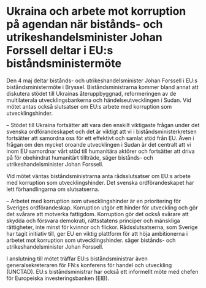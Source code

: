 # Ukraina och arbete mot korruption på agendan när bistånds- och utrikeshandelsminister Johan Forssell deltar i EU:s biståndsministermöte

Den 4 maj deltar bistånds- och utrikeshandelsminister Johan Forssell i EU:s biståndsministermöte i Bryssel. Biståndsministrarna kommer bland annat att diskutera stödet till Ukrainas återuppbyggnad, reformeringen av de multilaterala utvecklingsbankerna och händelseutvecklingen i Sudan. Vid mötet antas också slutsatser om EU:s arbete med korruption som utvecklingshinder.

– Stödet till Ukraina fortsätter att vara den enskilt viktigaste frågan under det svenska ordförandeskapet och det är viktigt att vi i biståndsministerkretsen fortsätter att samordna oss för ett effektivt och samlat stöd från EU. Även i frågan om den mycket oroande utvecklingen i Sudan är det centralt att vi inom EU samordnar vårt stöd till humanitära aktörer och fortsätter att driva på för obehindrat humanitärt tillträde, säger bistånds- och utrikeshandelsminister Johan Forssell.

Vid mötet väntas biståndsministrarna anta rådsslutsatser om EU:s arbete med korruption som utvecklingshinder. Det svenska ordförandeskapet har lett förhandlingarna om slutsatserna.

– Arbetet med korruption som utvecklingshinder är en prioritering för Sveriges ordförandeskap. Korruption utgör ett hinder för utveckling och gör det svårare att motverka fattigdom. Korruption gör det också svårare att skydda och försvara demokrati, rättsstatens principer och mänskliga rättigheter, inte minst för kvinnor och flickor. Rådsslutsatserna, som Sverige har tagit initiativ till, ger EU en viktig plattform för att höja ambitionerna i arbetet mot korruption som utvecklingshinder. säger bistånds- och utrikeshandelsminister Johan Forssell.

I anslutning till mötet träffar EU:s biståndsministrar även generalsekreteraren för FN:s konferens för handel och utveckling (UNCTAD). EU:s biståndsministrar har också ett informellt möte med chefen för Europeiska investeringsbanken (EIB).
